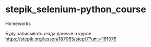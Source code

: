 # stepik_selenium-python_course
Homeworks

Буду записывать сюда данные о курсе
https://stepik.org/lesson/187065/step/7?unit=161976
